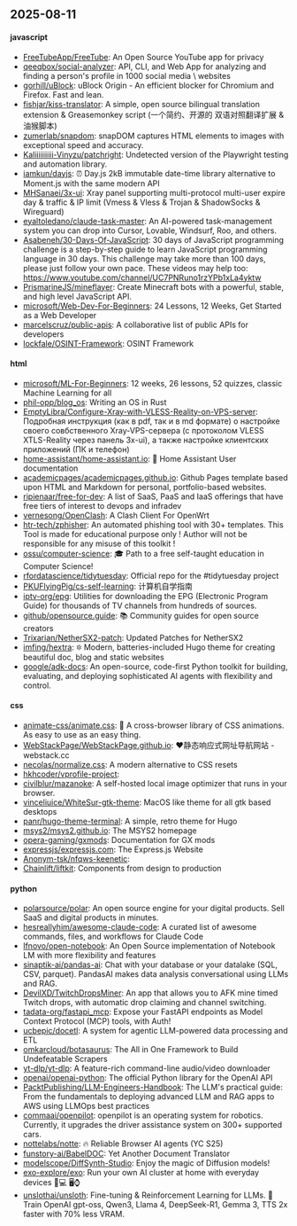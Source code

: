 ## 2025-08-11

#### javascript
* [FreeTubeApp/FreeTube](https://github.com/FreeTubeApp/FreeTube): An Open Source YouTube app for privacy
* [qeeqbox/social-analyzer](https://github.com/qeeqbox/social-analyzer): API, CLI, and Web App for analyzing and finding a person's profile in 1000 social media \ websites
* [gorhill/uBlock](https://github.com/gorhill/uBlock): uBlock Origin - An efficient blocker for Chromium and Firefox. Fast and lean.
* [fishjar/kiss-translator](https://github.com/fishjar/kiss-translator): A simple, open source bilingual translation extension & Greasemonkey script (一个简约、开源的 双语对照翻译扩展 & 油猴脚本)
* [zumerlab/snapdom](https://github.com/zumerlab/snapdom): snapDOM captures HTML elements to images with exceptional speed and accuracy.
* [Kaliiiiiiiiii-Vinyzu/patchright](https://github.com/Kaliiiiiiiiii-Vinyzu/patchright): Undetected version of the Playwright testing and automation library.
* [iamkun/dayjs](https://github.com/iamkun/dayjs): ⏰ Day.js 2kB immutable date-time library alternative to Moment.js with the same modern API
* [MHSanaei/3x-ui](https://github.com/MHSanaei/3x-ui): Xray panel supporting multi-protocol multi-user expire day & traffic & IP limit (Vmess & Vless & Trojan & ShadowSocks & Wireguard)
* [eyaltoledano/claude-task-master](https://github.com/eyaltoledano/claude-task-master): An AI-powered task-management system you can drop into Cursor, Lovable, Windsurf, Roo, and others.
* [Asabeneh/30-Days-Of-JavaScript](https://github.com/Asabeneh/30-Days-Of-JavaScript): 30 days of JavaScript programming challenge is a step-by-step guide to learn JavaScript programming language in 30 days. This challenge may take more than 100 days, please just follow your own pace. These videos may help too: https://www.youtube.com/channel/UC7PNRuno1rzYPb1xLa4yktw
* [PrismarineJS/mineflayer](https://github.com/PrismarineJS/mineflayer): Create Minecraft bots with a powerful, stable, and high level JavaScript API.
* [microsoft/Web-Dev-For-Beginners](https://github.com/microsoft/Web-Dev-For-Beginners): 24 Lessons, 12 Weeks, Get Started as a Web Developer
* [marcelscruz/public-apis](https://github.com/marcelscruz/public-apis): A collaborative list of public APIs for developers
* [lockfale/OSINT-Framework](https://github.com/lockfale/OSINT-Framework): OSINT Framework

#### html
* [microsoft/ML-For-Beginners](https://github.com/microsoft/ML-For-Beginners): 12 weeks, 26 lessons, 52 quizzes, classic Machine Learning for all
* [phil-opp/blog_os](https://github.com/phil-opp/blog_os): Writing an OS in Rust
* [EmptyLibra/Configure-Xray-with-VLESS-Reality-on-VPS-server](https://github.com/EmptyLibra/Configure-Xray-with-VLESS-Reality-on-VPS-server): Подробная инструкция (как в pdf, так и в md формате) о настройке своего совбственного Xray-VPS-сервера (с протоколом VLESS XTLS-Reality через панель 3x-ui), а также настройке клиентских приложений (ПК и телефон)
* [home-assistant/home-assistant.io](https://github.com/home-assistant/home-assistant.io): 📘 Home Assistant User documentation
* [academicpages/academicpages.github.io](https://github.com/academicpages/academicpages.github.io): Github Pages template based upon HTML and Markdown for personal, portfolio-based websites.
* [ripienaar/free-for-dev](https://github.com/ripienaar/free-for-dev): A list of SaaS, PaaS and IaaS offerings that have free tiers of interest to devops and infradev
* [vernesong/OpenClash](https://github.com/vernesong/OpenClash): A Clash Client For OpenWrt
* [htr-tech/zphisher](https://github.com/htr-tech/zphisher): An automated phishing tool with 30+ templates. This Tool is made for educational purpose only ! Author will not be responsible for any misuse of this toolkit !
* [ossu/computer-science](https://github.com/ossu/computer-science): 🎓 Path to a free self-taught education in Computer Science!
* [rfordatascience/tidytuesday](https://github.com/rfordatascience/tidytuesday): Official repo for the #tidytuesday project
* [PKUFlyingPig/cs-self-learning](https://github.com/PKUFlyingPig/cs-self-learning): 计算机自学指南
* [iptv-org/epg](https://github.com/iptv-org/epg): Utilities for downloading the EPG (Electronic Program Guide) for thousands of TV channels from hundreds of sources.
* [github/opensource.guide](https://github.com/github/opensource.guide): 📚 Community guides for open source creators
* [Trixarian/NetherSX2-patch](https://github.com/Trixarian/NetherSX2-patch): Updated Patches for NetherSX2
* [imfing/hextra](https://github.com/imfing/hextra): 🔯 Modern, batteries-included Hugo theme for creating beautiful doc, blog and static websites
* [google/adk-docs](https://github.com/google/adk-docs): An open-source, code-first Python toolkit for building, evaluating, and deploying sophisticated AI agents with flexibility and control.

#### css
* [animate-css/animate.css](https://github.com/animate-css/animate.css): 🍿 A cross-browser library of CSS animations. As easy to use as an easy thing.
* [WebStackPage/WebStackPage.github.io](https://github.com/WebStackPage/WebStackPage.github.io): ❤️静态响应式网址导航网站 - webstack.cc
* [necolas/normalize.css](https://github.com/necolas/normalize.css): A modern alternative to CSS resets
* [hkhcoder/vprofile-project](https://github.com/hkhcoder/vprofile-project): 
* [civilblur/mazanoke](https://github.com/civilblur/mazanoke): A self-hosted local image optimizer that runs in your browser.
* [vinceliuice/WhiteSur-gtk-theme](https://github.com/vinceliuice/WhiteSur-gtk-theme): MacOS like theme for all gtk based desktops
* [panr/hugo-theme-terminal](https://github.com/panr/hugo-theme-terminal): A simple, retro theme for Hugo
* [msys2/msys2.github.io](https://github.com/msys2/msys2.github.io): The MSYS2 homepage
* [opera-gaming/gxmods](https://github.com/opera-gaming/gxmods): Documentation for GX mods
* [expressjs/expressjs.com](https://github.com/expressjs/expressjs.com): The Express.js Website
* [Anonym-tsk/nfqws-keenetic](https://github.com/Anonym-tsk/nfqws-keenetic): 
* [Chainlift/liftkit](https://github.com/Chainlift/liftkit): Components from design to production

#### python
* [polarsource/polar](https://github.com/polarsource/polar): An open source engine for your digital products. Sell SaaS and digital products in minutes.
* [hesreallyhim/awesome-claude-code](https://github.com/hesreallyhim/awesome-claude-code): A curated list of awesome commands, files, and workflows for Claude Code
* [lfnovo/open-notebook](https://github.com/lfnovo/open-notebook): An Open Source implementation of Notebook LM with more flexibility and features
* [sinaptik-ai/pandas-ai](https://github.com/sinaptik-ai/pandas-ai): Chat with your database or your datalake (SQL, CSV, parquet). PandasAI makes data analysis conversational using LLMs and RAG.
* [DevilXD/TwitchDropsMiner](https://github.com/DevilXD/TwitchDropsMiner): An app that allows you to AFK mine timed Twitch drops, with automatic drop claiming and channel switching.
* [tadata-org/fastapi_mcp](https://github.com/tadata-org/fastapi_mcp): Expose your FastAPI endpoints as Model Context Protocol (MCP) tools, with Auth!
* [ucbepic/docetl](https://github.com/ucbepic/docetl): A system for agentic LLM-powered data processing and ETL
* [omkarcloud/botasaurus](https://github.com/omkarcloud/botasaurus): The All in One Framework to Build Undefeatable Scrapers
* [yt-dlp/yt-dlp](https://github.com/yt-dlp/yt-dlp): A feature-rich command-line audio/video downloader
* [openai/openai-python](https://github.com/openai/openai-python): The official Python library for the OpenAI API
* [PacktPublishing/LLM-Engineers-Handbook](https://github.com/PacktPublishing/LLM-Engineers-Handbook): The LLM's practical guide: From the fundamentals to deploying advanced LLM and RAG apps to AWS using LLMOps best practices
* [commaai/openpilot](https://github.com/commaai/openpilot): openpilot is an operating system for robotics. Currently, it upgrades the driver assistance system on 300+ supported cars.
* [nottelabs/notte](https://github.com/nottelabs/notte): 🔥 Reliable Browser AI agents (YC S25)
* [funstory-ai/BabelDOC](https://github.com/funstory-ai/BabelDOC): Yet Another Document Translator
* [modelscope/DiffSynth-Studio](https://github.com/modelscope/DiffSynth-Studio): Enjoy the magic of Diffusion models!
* [exo-explore/exo](https://github.com/exo-explore/exo): Run your own AI cluster at home with everyday devices 📱💻 🖥️⌚
* [unslothai/unsloth](https://github.com/unslothai/unsloth): Fine-tuning & Reinforcement Learning for LLMs. 🦥 Train OpenAI gpt-oss, Qwen3, Llama 4, DeepSeek-R1, Gemma 3, TTS 2x faster with 70% less VRAM.
